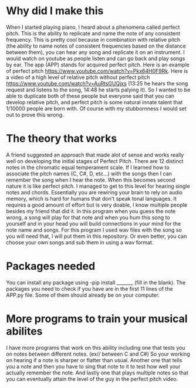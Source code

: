 # Why did I make this
When I started playing piano, I heard about a phenomena called perfect pitch. This is the ability to replicate and name the note of any consistent frequency. This is pretty cool because in combination with relative pitch (the ability to name notes of consistent frequencies based on the distance between them), you can hear any song and replicate it on an instrument. I would watch on youtube as people listen and can go back and play songs by ear. The app (APP) stands for acquired perfect pitch. Here is an example of perfect pitch https://www.youtube.com/watch?v=Pkx64H0F9Rk. Here is a video of a high level of relative pitch without perfect pitch https://www.youtube.com/watch?v=AuRtsGUQjxs (13:25 he hears the song request and listens to the song, 14:48 he starts palying it). So I wanted to be able to duplicate both of these people but everyone said that you can develop relative pitch, and perfect pitch is some natural innate talent that 1/10000 people are born with. Of course with my stubbornness I would set out to prove this wrong. 

# The theory that works
A friend suggested an approach that made alot of sense and works really well on developing the initlal stages of Perfect Pitch. There are 12 distinct notes in the chromatic equal temperament scale. If I learned how to associate the pitch names (C, C#, D, etc...) with the songs then I can remember the song when I hear the note. When this becomes second nature it is like perfect pitch. I managed to get to this level for hearing single notes and chords. Essentially you are rewiring your brain to rely on audio memory, which is hard for humans that don't speak tonal languages. It requires a good amount of effort but is very doable, I know multiple people besides my friend that did it. In this program when you guess the note wrong, a song will play for that note and when you hum this song to yourself and in your head you will build connections in your mind for the note name and songs. For this program I used wav files with the song so you will need that, I will put them in this repository. Or even better, you can choose your own songs and sub them in using a wav format.

# Packages needed
You can install any package using -pip install _______ (fill in the blank). The packages you need to check if you have are in the first 11 lines of the APP.py file. Some of them should already be on your computer.

# More programs to train your musical abilites
I have more programs that work on this ability including one that tests you on notes between different notes. (ex// between C and C#) So your working on hearing if a note is sharper or flatter than usual. Another one that tells you a note and then you have to sing that note to it to test how well your actually remember the note. And lastly one that plays multiple notes so that you can eventually attain the level of the guy in the perfect pitch video. 
